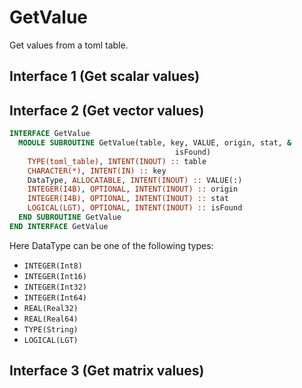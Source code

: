 # GetValue

Get values from a toml table.

## Interface 1 (Get scalar values)

## Interface 2 (Get vector values)

```fortran
INTERFACE GetValue
  MODULE SUBROUTINE GetValue(table, key, VALUE, origin, stat, &
                                     isFound)
    TYPE(toml_table), INTENT(INOUT) :: table
    CHARACTER(*), INTENT(IN) :: key
    DataType, ALLOCATABLE, INTENT(INOUT) :: VALUE(:)
    INTEGER(I4B), OPTIONAL, INTENT(INOUT) :: origin
    INTEGER(I4B), OPTIONAL, INTENT(INOUT) :: stat
    LOGICAL(LGT), OPTIONAL, INTENT(INOUT) :: isFound
  END SUBROUTINE GetValue
END INTERFACE GetValue
```

Here DataType can be one of the following types:

- `INTEGER(Int8)`
- `INTEGER(Int16)`
- `INTEGER(Int32)`
- `INTEGER(Int64)`
- `REAL(Real32)`
- `REAL(Real64)`
- `TYPE(String)`
- `LOGICAL(LGT)`

## Interface 3 (Get matrix values)
